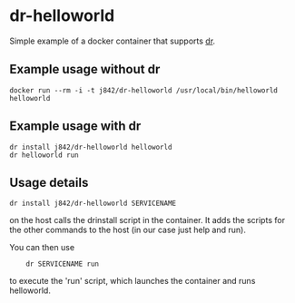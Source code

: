 # dr-helloworld
Simple example of a docker container that supports [dr](https://github.com/j842/dr).

## Example usage without dr

```
docker run --rm -i -t j842/dr-helloworld /usr/local/bin/helloworld helloworld
```

## Example usage with dr

```
dr install j842/dr-helloworld helloworld
dr helloworld run
```

## Usage details

```
dr install j842/dr-helloworld SERVICENAME
```
on the host calls the drinstall script in the container. It adds the scripts for
the other commands to the host (in our case just help and run).

You can then use 
```
    dr SERVICENAME run
```
to execute the 'run' script, which launches the container and runs helloworld.
